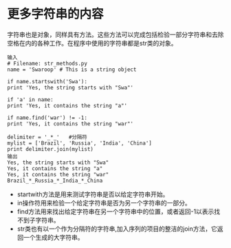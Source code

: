 # 更多字符串的内容
字符串也是对象，同样具有方法。这些方法可以完成包括检验一部分字符串和去除空格在内的各种工作。在程序中使用的字符串都是str类的对象。
	
	输入
	# Filename: str_methods.py
	name = 'Swaroop' # This is a string object
	
	if name.startswith('Swa'):
	print 'Yes, the string starts with "Swa"'
	
	if 'a' in name:
	print 'Yes, it contains the string "a"'
	
	if name.find('war') != -1:
	print 'Yes, it contains the string "war"'
	
	delimiter = '_*_'   #分隔符
	mylist = ['Brazil', 'Russia', 'India', 'China']
	print delimiter.join(mylist)
	输出
	Yes, the string starts with "Swa"
	Yes, it contains the string "a"
	Yes, it contains the string "war"
	Brazil_*_Russia_*_India_*_China
* startwith方法是用来测试字符串是否以给定字符串开始。
* in操作符用来检验一个给定字符串是否为另一个字符串的一部分。
* find方法用来找出给定字符串在另一个字符串中的位置，或者返回-1以表示找不到子字符串。
* str类也有以一个作为分隔符的字符串,加入序列的项目的整洁的join方法，它返回一个生成的大字符串。